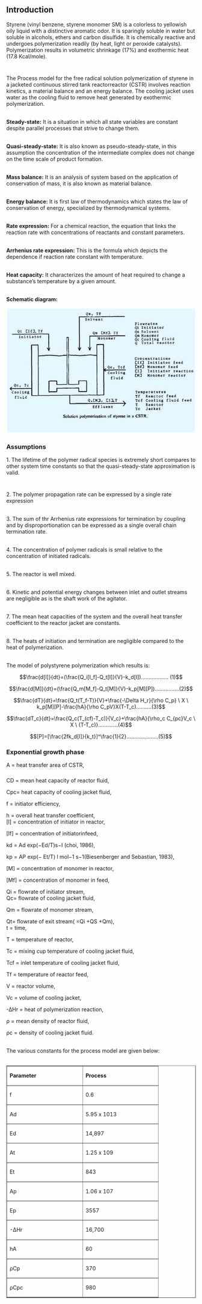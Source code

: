 ## Introduction
<p style="padding-bottom: 10px;">Styrene (vinyl benzene, styrene monomer SM) is a colorless to yellowish oily liquid with a distinctive aromatic odor. It is sparingly soluble in water but soluble in alcohols, ethers and carbon disulfide. It is chemically reactive and undergoes polymerization readily (by heat, light or peroxide catalysts). Polymerization results in volumetric shrinkage (17%) and exothermic heat (17.8 Kcal/mole).

<br>The Process model for the free radical solution polymerization of styrene in a jacketed continuous stirred tank reactorreactor (CSTR) involves reaction kinetics, a material balance and an energy balance. The cooling jacket uses water as the cooling fluid to remove heat generated by exothermic polymerization.

<br><b>Steady-state:</b> It is a situation in which all state variables are constant despite parallel processes that strive to change them.

<br><b>Quasi-steady-state:</b> It is also known as pseudo-steady-state, in this assumption the concentration of the intermediate complex does not change on the time scale of product formation.

<br><b>Mass balance:</b> It is an analysis of system based on the application of conservation of mass, it is also known as material balance.

<br><b>Energy balance:</b> It is first law of thermodynamics which states the law of conservation of energy, specialized by thermodynamical systems.

<br><b>Rate expression:</b> For a chemical reaction, the equation that links the reaction rate with concentrations of reactants and constant parameters.

<br><b>Arrhenius rate expression:</b> This is the formula which depicts the dependence if reaction rate constant with temperature.

<br><b>Heat capacity:</b> It characterizes the amount of heat required to change a substance’s temperature by a given amount.

<br><b>Schematic diagram:</b><br>
<div align="center">
<img src="images/11.jpg" alt="" width="624" height="334">
</div>

### Assumptions
<p style="padding-bottom: 10px;">1. The lifetime of the polymer radical species is extremely short compares to other system time constants so that the quasi-steady-state approximation is valid.

<br>2. The polymer propagation rate can be expressed by a single rate expression

<br>3. The sum of thr Arrhenius rate expressions for termination by coupling and by disproportionation can be expressed as a single overall chain termination rate.

<br>4. The concentration of polymer radicals is small relative to the concentration of initiated radicals.

<br>5. The reactor is well mixed.

<br>6. Kinetic and potential energy changes between inlet and outlet streams are negligible as is the shaft work of the agitator.

<br>7. The mean heat capacities of the system and the overall heat transfer coefficient to the reactor jacket are constants.

<br>8. The heats of initiation and termination are negligible compared to the heat of polymerization.

<br>The model of polystyrene polymerization which results is:</p>

$$\frac{d[I]}{dt}=(\frac{Q_i[I_f]-Q_t[I]}{V}-k_d[I])..................    (1)$$

$$\frac{d[M]}{dt}=(\frac{Q_m[M_f]-Q_t[M]}{V}-k_p[M][P])................(2)$$

$$\frac{dT}{dt}=\frac{Q_t(T_f-T)}{V}+\frac{-\Delta H_r}{\rho C_p} \ X \ k_p[M][P]-\frac{hA}{\rho C_pV}X(T-T_c)..........(3)$$

$$\frac{dT_c}{dt}=\frac{Q_c(T_(cf)-T_c)}{V_c}+\frac{hA}{\rho_c C_{pc}V_c \ X \ (T-T_c)}.............(4)$$

$$[P]=[\frac{2fk_d[I]}{k_t}]^\frac{1}{2}.....................(5)$$

### Exponential growth phase

<p style="padding-bottom: 10px;">A = heat transfer area of CSTR,<br>

CD = mean heat capacity of reactor fluid,<br>

Cpc= heat capacity of cooling jacket fluid,<br>

f = initiator efficiency,<br>

h = overall heat transfer coefficient,
<br>
[l] = concentration of initiator in reactor,<br>

[If] = concentration of initiatorinfeed,<br>

kd = Ad exp(−Ed/T)s−I (choi, 1986),<br>

kp = AP exp(− Et/T) l mol−1 s−1(Biesenberger and Sebastian, 1983),<br>

[M] = concentration of monomer in reactor,<br>

[Mf] = concentration of monomer in feed,<br>

Qi = flowrate of initiator stream,
<br>
Qc= flowrate of cooling jacket fluid,<br>

Qm = flowrate of monomer stream,<br>

Qt= flowrate of exit stream( =Qi +QS +Qm),<br>t = time,

T = temperature of reactor,<br>

Tc = mixing cup temperature of cooling jacket fluid,<br>

Tcf = inlet temperature of cooling jacket fluid,<br>

Tf = temperature of reactor feed,<br>

V = reactor volume,<br>

Vc = volume of cooling jacket,<br>

-ΔHr = heat of polymerization reaction,<br>

ρ = mean density of reactor fluid,<br>

ρc = density of cooling jacket fluid.
<br><br>

The various constants for the process model are given below:<br><br>

<table border="1" cellspacing="0" cellpadding="0">
 <tbody><tr>
<td width="187" valign="top"><p><strong>Parameter</strong></p></td>
<td width="186" valign="top"><p><strong>Process</strong></p></td>
</tr>
 <tr>
 <td width="187" valign="top"><p>f</p></td>
<td width="186" valign="top"><p>0.6</p></td>
 </tr>
  <tr>
  <td width="187" valign="top"><p>Ad</p></td>
  <td width="186" valign="top"><p>5.95 x 1013</p></td>
 </tr>
 <tr>
 <td width="187" valign="top"><p>Ed</p></td>
 <td width="186" valign="top"><p>14,897</p></td>
 </tr>
<tr>
<td width="187" valign="top"><p>At</p></td>
 <td width="186" valign="top"><p>1.25 x 109</p></td>
 </tr>
 <tr>
<td width="187" valign="top"><p>Et</p></td>
<td width="186" valign="top"><p>843</p></td>
 </tr>
 <tr>
 <td width="187" valign="top"><p>Ap</p></td>
<td width="186" valign="top"><p>1.06 x 107</p></td>
 </tr>
 <tr>
 <td width="187" valign="top"><p>Ep</p></td>
 <td width="186" valign="top"><p>3557</p></td>
 </tr>
 <tr>
<td width="187" valign="top"><p>-∆Hr</p></td>
<td width="186" valign="top"><p>16,700</p></td>
</tr>
<tr>
<td width="187" valign="top"><p>hA</p></td>
<td width="186" valign="top"><p>60</p></td>
</tr>
 <tr>
 <td width="187" valign="top"><p>ρCp</p></td>
<td width="186" valign="top"><p>370</p></td>
</tr>
<tr>
<td width="187" valign="top"><p>ρCpc</p></td>
<td width="186" valign="top"><p>980</p></td>
</tr>
</tbody></table>
</p>


 <script id="MathJax-script" async src="https://cdn.jsdelivr.net/npm/mathjax@3.2.2/es5/tex-mml-chtml.js"></script>    
 
